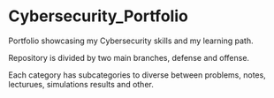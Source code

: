 # Cybersecurity_Portfolio
Portfolio showcasing my Cybersecurity skills and my learning path.

Repository is divided by two main branches, defense and offense.

Each category has subcategories to diverse between problems, notes, lecturues, simulations results and other.
